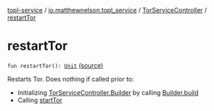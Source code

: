 [topl-service](../../index.md) / [io.matthewnelson.topl_service](../index.md) / [TorServiceController](index.md) / [restartTor](./restart-tor.md)

# restartTor

`fun restartTor(): `[`Unit`](https://kotlinlang.org/api/latest/jvm/stdlib/kotlin/-unit/index.html) [(source)](https://github.com/05nelsonm/TorOnionProxyLibrary-Android/blob/master/topl-service/src/main/java/io/matthewnelson/topl_service/TorServiceController.kt#L439)

Restarts Tor. Does nothing if called prior to:

* Initializing [TorServiceController.Builder](-builder/index.md) by calling [Builder.build](-builder/build.md)
* Calling [startTor](start-tor.md)
